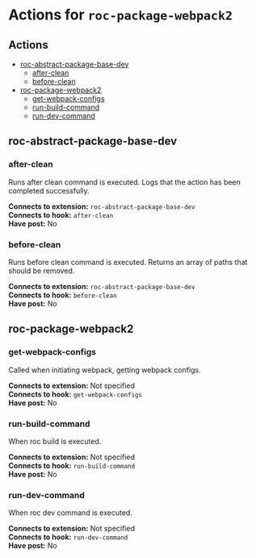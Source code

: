 # Actions for `roc-package-webpack2`

## Actions
* [roc-abstract-package-base-dev](#roc-abstract-package-base-dev)
  * [after-clean](#after-clean)
  * [before-clean](#before-clean)
* [roc-package-webpack2](#roc-package-webpack2)
  * [get-webpack-configs](#get-webpack-configs)
  * [run-build-command](#run-build-command)
  * [run-dev-command](#run-dev-command)

## roc-abstract-package-base-dev

### after-clean

Runs after clean command is executed. Logs that the action has been completed successfully.

__Connects to extension:__ `roc-abstract-package-base-dev`  
__Connects to hook:__ `after-clean`  
__Have post:__ No  

### before-clean

Runs before clean command is executed. Returns an array of paths that should be removed.

__Connects to extension:__ `roc-abstract-package-base-dev`  
__Connects to hook:__ `before-clean`  
__Have post:__ No  

## roc-package-webpack2

### get-webpack-configs

Called when initiating webpack, getting webpack configs.

__Connects to extension:__ Not specified  
__Connects to hook:__ `get-webpack-configs`  
__Have post:__ No  

### run-build-command

When roc build is executed.

__Connects to extension:__ Not specified  
__Connects to hook:__ `run-build-command`  
__Have post:__ No  

### run-dev-command

When roc dev command is executed.

__Connects to extension:__ Not specified  
__Connects to hook:__ `run-dev-command`  
__Have post:__ No  
